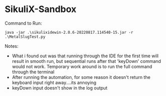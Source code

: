 # SikuliX-Sandbox

Command to Run: 
```
java -jar .\sikulixidewin-2.0.6-20220817.114540-15.jar -r .\MetalSlugTest.py
```

Notes:
- What i found out was that running through the IDE for the first time will result in smooth run, but sequential runs after that 'keyDown' command would not work. Temporary work around is to run the full command through the terminal
- After running the automation, for some reason it doesn't return the keyboard input right away....its annoying
- keyDown input doesn't show in the log output

